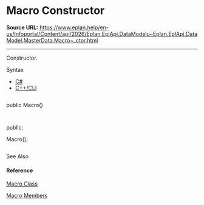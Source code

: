 # Macro Constructor

**Source URL:** https://www.eplan.help/en-us/Infoportal/Content/api/2026/Eplan.EplApi.DataModelu~Eplan.EplApi.DataModel.MasterData.Macro~_ctor.html

---

Constructor.

Syntax

- [C#](#i-syntax-CS)
- [C++/CLI](#i-syntax-CPP2005)

```
```
public Macro()
```
```

```
```
public:
Macro();
```
```



See Also

#### Reference

[Macro Class](Eplan.EplApi.DataModelu~Eplan.EplApi.DataModel.MasterData.Macro.html)
  
[Macro Members](Eplan.EplApi.DataModelu~Eplan.EplApi.DataModel.MasterData.Macro_members.html)